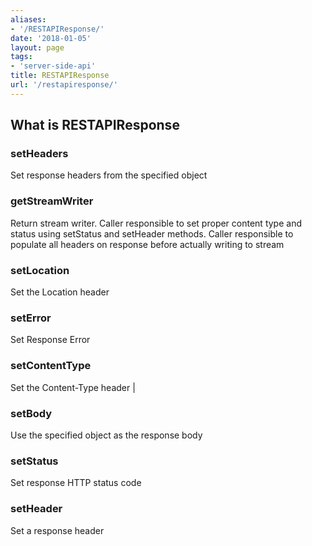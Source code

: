 ```yaml
---
aliases:
- '/RESTAPIResponse/'
date: '2018-01-05'
layout: page
tags:
- 'server-side-api'
title: RESTAPIResponse
url: '/restapiresponse/'
---
```


## What is RESTAPIResponse

### setHeaders

Set response headers from the specified object

### getStreamWriter

Return stream writer. Caller responsible to set proper content type and
status using setStatus and setHeader methods. Caller responsible to
populate all headers on response before actually writing to stream

### setLocation

Set the Location header

### setError

Set Response Error

### setContentType

Set the Content-Type header \|

### setBody

Use the specified object as the response body

### setStatus

Set response HTTP status code

### setHeader

Set a response header
